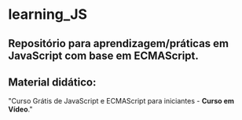 # learning_JS
## Repositório para aprendizagem/práticas em **JavaScript** com base em **ECMAScript**.

## Material didático:
"Curso Grátis de JavaScript e ECMAScript para iniciantes - **Curso em Vídeo**."